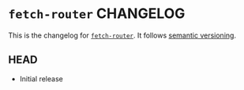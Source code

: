 # `fetch-router` CHANGELOG

This is the changelog for [`fetch-router`](https://github.com/remix-run/remix/tree/main/packages/fetch-router). It follows [semantic versioning](https://semver.org/).

## HEAD

- Initial release

